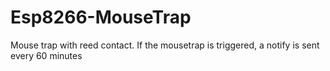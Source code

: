 # Esp8266-MouseTrap

Mouse trap with reed contact. If the mousetrap is triggered, a notify is sent every 60 minutes
